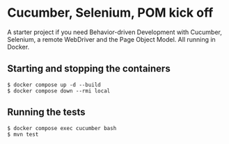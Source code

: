 # Cucumber, Selenium, POM kick off

A starter project if you need Behavior-driven Development with Cucumber, Selenium, a remote WebDriver and the Page Object Model.  All running in Docker.

## Starting and stopping the containers
````
$ docker compose up -d --build
$ docker compose down --rmi local
````

## Running the tests
````
$ docker compose exec cucumber bash
$ mvn test
````
